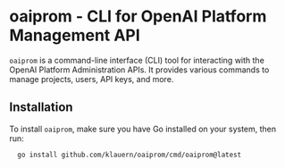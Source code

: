 # oaiprom - CLI for OpenAI Platform Management API

`oaiprom` is a command-line interface (CLI) tool for interacting with the OpenAI Platform Administration APIs. It provides various commands to manage projects, users, API keys, and more.

## Installation

To install `oaiprom`, make sure you have Go installed on your system, then run:

```
  go install github.com/klauern/oaiprom/cmd/oaiprom@latest
```
